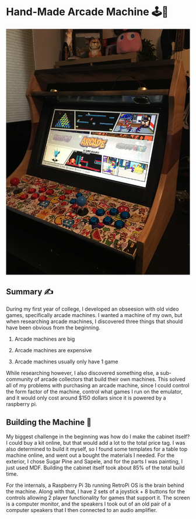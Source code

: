 # Hand-Made Arcade Machine 🕹️👾
![Arcade Machine Menu](https://github.com/robby-latourette/Portfolio/blob/main/Arcade%20Machine/Photo%20Gallery/menu.jpg "Arcade Machine Menu")

## Summary ✍️
During my first year of college, I developed an obseesion with old video games, specifically arcade machines. 
I wanted a machine of my own, but when researching arcade machines, I discovered three things that should have been obvious from the beginning.

1) Arcade machines are big

2) Arcade machines are expensive

3) Arcade machines usually only have 1 game

While researching however, I also discovered something else, a sub-community of arcade collectors that build their own machines.
This solved all of my problems with purchasing an arcade machine, since I could control the form factor of the machine, control what games I run on the emulator, and it would only cost around $150 dollars since it is powered by a raspberry pi.

## Building the Machine 🔨
My biggest challenge in the beginning was how do I make the cabinet itself? 
I could buy a kit online, but that would add a lot to the total price tag. 
I was also determined to build it myself, so I found some templates for a table top machine online, and went out a bought the materials I needed.
For the exterior, I chose Sugar Pine and Sapele, and for the parts I was painting, I just used MDF. 
Building the cabinet itself took about 85% of the total build time. 

For the internals, a Raspberry Pi 3b running RetroPi OS is the brain behind the machine. Along with that, I have 2 sets of a joystick + 8 buttons for the controls allowing 2 player functionality for games that support it. The screen is a computer monitor, and the speakers I took out of an old pair of a computer speakers that I then connected to an audio amplifier.
